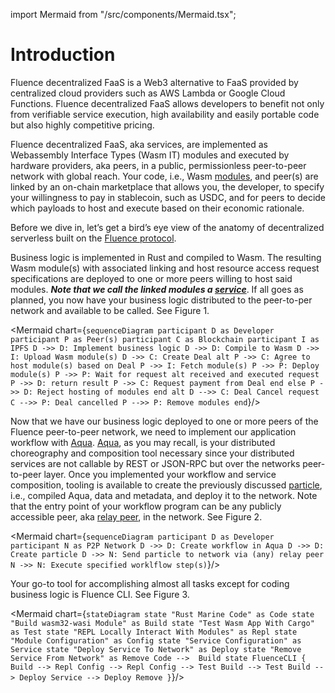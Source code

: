 import Mermaid from "/src/components/Mermaid.tsx";

# Introduction

Fluence decentralized FaaS is a Web3 alternative to FaaS provided by centralized cloud providers 
such as AWS Lambda or Google Cloud Functions.
Fluence decentralized FaaS allows developers to benefit not only from verifiable service execution, 
high availability and easily portable code but also highly competitive pricing.

Fluence decentralized FaaS, aka services, are implemented as Webassembly Interface Types (Wasm IT) modules 
and executed by hardware providers, aka peers, in a public, permissionless peer-to-peer network with global reach.
Your code, i.e., Wasm [modules](/docs/build/glossary.md#marine-module), and peer(s) are linked by an on-chain 
marketplace that allows you, the developer, 
to specify your willingness to pay in stablecoin, such as USDC, and for peers to decide which payloads 
to host and execute based on their economic rationale.

Before we dive in, let’s get a bird’s eye view of the anatomy of decentralized serverless built on the [Fluence protocol](/docs/build/glossary.md#fluence-protocol).

Business logic is implemented in Rust and compiled to Wasm.
The resulting Wasm module(s) with associated linking and host resource access request specifications
are deployed to one or more peers willing to host said modules.
***Note that we call the linked modules a [service](/docs/build/glossary.md#service)***. 
If all goes as planned, you now have your business logic distributed to the peer-to-per network and available to be called.
See Figure 1.

<Mermaid chart={`
sequenceDiagram
participant D as Developer
participant P as Peer(s)
participant C as Blockchain
participant I as IPFS
D ->> D: Implement business logic
D ->> D: Compile to Wasm
D ->> I: Upload Wasm module(s)
D ->> C: Create Deal
alt
	P ->> C: Agree to host module(s) based on Deal
	P ->> I: Fetch module(s)
	P ->> P: Deploy module(s)
	P ->> P: Wait for request
	alt received and executed request
		P ->> D: return result
		P ->> C: Request payment from Deal
	end
else
	P ->> D: Reject hosting of modules
end
alt
	D -->> C: Deal Cancel request
	C -->> P: Deal cancelled
	P -->> P: Remove modules
end
`}/>

Now that we have our business logic deployed to one or more peers of the Fluence peer-to-peer network,
we need to implement our application workflow with [Aqua](/docs/build/glossary.md#aqua).
[Aqua](https://github.com/fluencelabs/aqua), as you may recall,
is your distributed choreography and composition tool necessary since your distributed services 
are not callable by REST or JSON-RPC but over the networks peer-to-peer layer.
Once you implemented your workflow and service composition, 
tooling is available to create the previously discussed [particle](/docs/build/glossary.md#particle), i.e., compiled Aqua, data and metadata,
and deploy it to the network. Note that the entry point of your workflow program can be any publicly accessible peer,
aka [relay peer](/docs/build/glossary.md#relay), in the network. See Figure 2.

<Mermaid chart={`
sequenceDiagram
participant D as Developer
participant N as P2P Network
D ->> D: Create workflow in Aqua
D ->> D: Create particle
D ->> N: Send particle to network via (any) relay peer
N ->> N: Execute specified worklflow step(s)
`}/>

Your go-to tool for accomplishing almost all tasks except for coding business logic is Fluence CLI. See Figure 3.

<Mermaid chart={`
stateDiagram
state "Rust Marine Code" as Code
state "Build wasm32-wasi Module" as Build
state "Test Wasm App With Cargo" as Test
state "REPL Locally Interact With Modules" as Repl
state "Module Configuration" as Config
state "Service Configuration" as Service
state "Deploy Service To Network" as Deploy
state "Remove Service From Network" as Remove
Code -->  Build
	state FluenceCLI {
	Build --> Repl
	Config --> Repl
	Config --> Test
	Build --> Test
	Build --> Deploy
	Service --> Deploy
	Remove
  }
`}/>